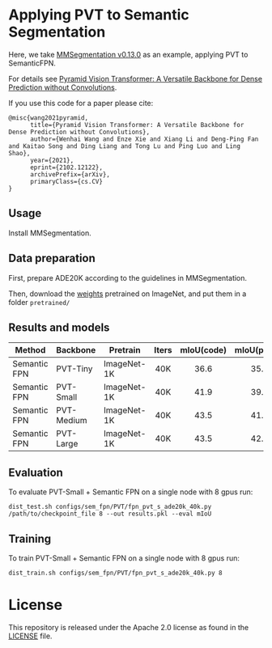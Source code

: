 # Applying PVT to Semantic Segmentation

Here, we take [MMSegmentation v0.13.0](https://github.com/open-mmlab/mmsegmentation/tree/v0.13.0) as an example, applying PVT to SemanticFPN.

For details see [Pyramid Vision Transformer: A Versatile Backbone for Dense Prediction without Convolutions](https://arxiv.org/pdf/2102.12122.pdf). 

If you use this code for a paper please cite:

```
@misc{wang2021pyramid,
      title={Pyramid Vision Transformer: A Versatile Backbone for Dense Prediction without Convolutions}, 
      author={Wenhai Wang and Enze Xie and Xiang Li and Deng-Ping Fan and Kaitao Song and Ding Liang and Tong Lu and Ping Luo and Ling Shao},
      year={2021},
      eprint={2102.12122},
      archivePrefix={arXiv},
      primaryClass={cs.CV}
}
```


## Usage

Install MMSegmentation.


## Data preparation

First, prepare ADE20K according to the guidelines in MMSegmentation.

Then, download the [weights](../README.md) pretrained on ImageNet, and put them in a folder `pretrained/`

## Results and models

| Method       | Backbone   | Pretrain    | Iters | mIoU(code) | mIoU(paper) | Config                                                | Download                                                                                          |
|--------------|------------|-------------|:-----:|:----------:|:-----------:|-------------------------------------------------------|---------------------------------------------------------------------------------------------------|
| Semantic FPN | PVT-Tiny   | ImageNet-1K |  40K  |    36.6    |     35.7    | [config](configs/sem_fpn/PVT/fpn_pvt_t_ade20k_40k.py) | [model&log](https://drive.google.com/drive/folders/18O7n7vi9WzD9DkuHFvFZSF31QVaKZ4AS?usp=sharing) |
| Semantic FPN | PVT-Small  | ImageNet-1K |  40K  |    41.9    |     39.8    | [config](configs/sem_fpn/PVT/fpn_pvt_s_ade20k_40k.py) | [model&log](https://drive.google.com/drive/folders/18O7n7vi9WzD9DkuHFvFZSF31QVaKZ4AS?usp=sharing) |
| Semantic FPN | PVT-Medium | ImageNet-1K |  40K  |    43.5    |     41.6    | [config](configs/sem_fpn/PVT/fpn_pvt_m_ade20k_40k.py) | [model&log](https://drive.google.com/drive/folders/18O7n7vi9WzD9DkuHFvFZSF31QVaKZ4AS?usp=sharing) |
| Semantic FPN | PVT-Large  | ImageNet-1K |  40K  |    43.5    |     42.1    | [config](configs/sem_fpn/PVT/fpn_pvt_l_ade20k_40k.py) | [model&log](https://drive.google.com/drive/folders/18O7n7vi9WzD9DkuHFvFZSF31QVaKZ4AS?usp=sharing) |

## Evaluation
To evaluate PVT-Small + Semantic FPN on a single node with 8 gpus run:
```
dist_test.sh configs/sem_fpn/PVT/fpn_pvt_s_ade20k_40k.py /path/to/checkpoint_file 8 --out results.pkl --eval mIoU
```


## Training
To train PVT-Small + Semantic FPN on a single node with 8 gpus run:

```
dist_train.sh configs/sem_fpn/PVT/fpn_pvt_s_ade20k_40k.py 8
```

# License
This repository is released under the Apache 2.0 license as found in the [LICENSE](LICENSE) file.
